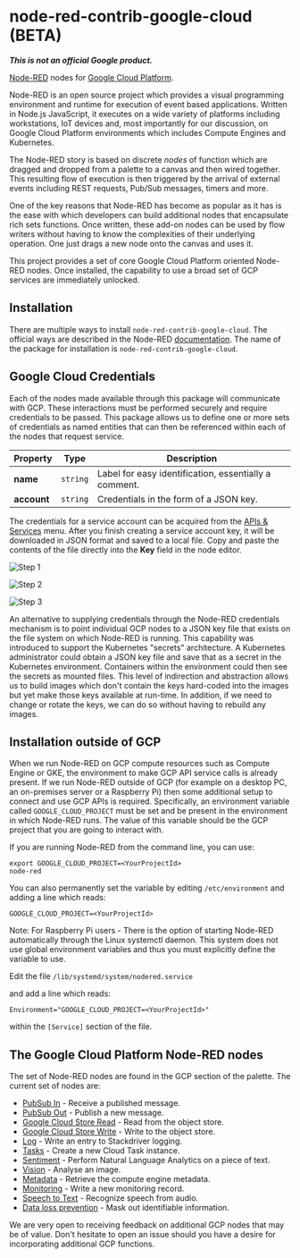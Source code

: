 node-red-contrib-google-cloud **(BETA)**
=====================================

**_This is not an official Google product._**

[Node-RED](http://nodered.org) nodes for [Google Cloud Platform](https://cloud.google.com/).

Node-RED is an open source project which provides a visual programming environment and runtime for execution of event based applications.  Written in Node.js
JavaScript, it executes on a wide variety of platforms including workstations, IoT devices and, most importantly for our discussion, on Google Cloud Platform
environments which includes Compute Engines and Kubernetes.

The Node-RED story is based on discrete *nodes* of function which are dragged and dropped from a palette to a canvas and then wired together.  This
resulting flow of execution is then triggered by the arrival of external events including REST requests, Pub/Sub messages, timers and more.

One of the key reasons that Node-RED has become as popular as it has is the ease with which developers can build additional nodes that encapsulate rich
sets functions.  Once written, these add-on nodes can be used by flow writers without having to know the complexities of their underlying operation.  One just drags 
a new node onto the canvas and uses it.

This project provides a set of core Google Cloud Platform oriented Node-RED nodes.  Once installed, the capability to use a broad set of GCP services are immediately unlocked.

## Installation

There are multiple ways to install `node-red-contrib-google-cloud`. The official ways are described in the Node-RED [documentation](https://nodered.org/docs/getting-started/adding-nodes).  The name of the package for installation is `node-red-contrib-google-cloud`.

## Google Cloud Credentials

Each of the nodes made available through this package will communicate with GCP.  These interactions must be performed securely and require
credentials to be passed.  This package allows us to define one or more sets of credentials as named entities that can then be referenced
within each of the nodes that request service.

| Property    | Type     | Description                                          |
| ----------- | -------- | ---------------------------------------------------- |
| **name**    | `string` | Label for easy identification, essentially a comment. |
| **account** | `string` | Credentials in the form of a JSON key.               |

The credentials for a service account can be acquired from the [APIs & Services](https://console.cloud.google.com/apis/credentials) menu. After you finish creating a service account key, it will be downloaded in JSON format and saved to a local file.
Copy and paste the contents of the file directly into the **Key** field in the node editor.

![Step 1](docs/images/credentials1.png)

![Step 2](docs/images/credentials2.png)

![Step 3](docs/images/credentials3.png)

An alternative to supplying credentials through the  Node-RED credentials mechanism is to point individual GCP nodes to a JSON key file that exists on the file system on which Node-RED is running.  This capability was introduced to support the Kubernetes "secrets" architecture.  A Kubernetes administrator could obtain a JSON key file and save that as a secret in the Kubernetes environment.  Containers within the environment could then see the secrets as mounted files.  This level of indirection and abstraction allows us to build images which don't contain the keys hard-coded into the images but yet make those keys available at run-time.  In addition, if we need to change or rotate the keys, we can do so without having to rebuild any images.

## Installation outside of GCP

When we run Node-RED on GCP compute resources such as Compute Engine or GKE, the environment to make GCP API service calls is already present.  If we run Node-RED outside of GCP (for example on a desktop PC, an on-premises server or a Raspberry Pi) then some additional setup to connect and use GCP APIs is required.  Specifically, an environment variable called `GOOGLE_CLOUD_PROJECT` must be set and be present in the environment in which Node-RED runs.  The value of this variable should be the GCP project that you are going to interact with.

If you are running Node-RED from the command line, you can use:

```
export GOOGLE_CLOUD_PROJECT=<YourProjectId>
node-red
```

You can also permanently set the variable by editing `/etc/environment` and adding a line which reads:

```
GOOGLE_CLOUD_PROJECT=<YourProjectId>
```

Note: For Raspberry Pi users - There is the option of starting Node-RED automatically through the Linux systemctl daemon.  This system does not use global environment variables and thus you must explicitly define the variable to use.

Edit the file `/lib/systemd/system/nodered.service`

and add a line which reads:

```
Environment="GOOGLE_CLOUD_PROJECT=<YourProjectId>"
```

within the `[Service]` section of the file.


## The Google Cloud Platform Node-RED nodes

The set of Node-RED nodes are found in the GCP section of the palette.  The current set of nodes are:

* [PubSub In](docs/pubsub_in.md) - Receive a published message.
* [PubSub Out](docs/pubsub_out.md) - Publish a new message.
* [Google Cloud Store Read](docs/gcs_read.md) - Read from the object store.
* [Google Cloud Store Write](docs/gcs_write.md) - Write to the object store.
* [Log](docs/log.md) - Write an entry to Stackdriver logging.
* [Tasks](docs/tasks.md) - Create a new Cloud Task instance.
* [Sentiment](docs/sentiment.md) - Perform Natural Language Analytics on a piece of text.
* [Vision](docs/vision.md) - Analyse an image.
* [Metadata](docs/metadata.md) - Retrieve the compute engine metadata.
* [Monitoring](docs/monitoring.md) - Write a new monitoring record.
* [Speech to Text](docs/speech_to_text.md) - Recognize speech from audio.
* [Data loss prevention](docs/dlp.md) - Mask out identifiable information.

We are very open to receiving feedback on additional GCP nodes that may be of value.  Don't hesitate to open an issue should you have a desire
for incorporating additional GCP functions.